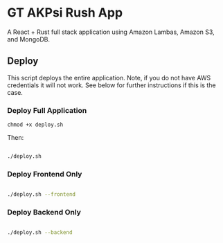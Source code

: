 # GT AKPsi Rush App

A React + Rust full stack application using Amazon Lambas, Amazon S3, and MongoDB.

## Deploy

This script deploys the entire application. Note, if you do not have AWS credentials it will not work. See below for further instructions if this is the case.

### Deploy Full Application

`chmod +x deploy.sh`

Then:

```bash

./deploy.sh

```

### Deploy Frontend Only

```bash

./deploy.sh --frontend

```

### Deploy Backend Only

```bash

./deploy.sh --backend

```